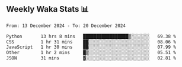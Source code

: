 ## Weekly Waka Stats 📊
<!--START_SECTION:waka-->

```txt
From: 13 December 2024 - To: 20 December 2024

Python       13 hrs 8 mins   █████████████████▒░░░░░░░   69.38 %
CSS          1 hr 31 mins    ██░░░░░░░░░░░░░░░░░░░░░░░   08.06 %
JavaScript   1 hr 30 mins    ██░░░░░░░░░░░░░░░░░░░░░░░   07.99 %
Other        1 hr 2 mins     █▒░░░░░░░░░░░░░░░░░░░░░░░   05.51 %
JSON         31 mins         ▓░░░░░░░░░░░░░░░░░░░░░░░░   02.81 %
```

<!--END_SECTION:waka-->

<!--

Here are some ideas to get you started:

- 🔭 I’m currently working on (way to add branches committed on)
- 🌱 I’m currently learning Web Frameworks and Machine Learning! (Lisp, JS (react & angular), Python, and __)
- 💬 Ask me about ...
- 📫 How to reach me: 
- 😄 Pronouns: He/Him/His
- ⚡ Fun fact: ...

that-recsys-lab
-->
